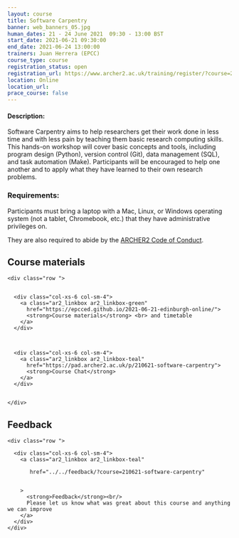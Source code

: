 ```yaml
---
layout: course
title: Software Carpentry
banner: web_banners_05.jpg 
human_dates: 21 - 24 June 2021  09:30 - 13:00 BST
start_date: 2021-06-21 09:30:00
end_date: 2021-06-24 13:00:00
trainers: Juan Herrera (EPCC)
course_type: course
registration_status: open
registration_url: https://www.archer2.ac.uk/training/register/?course=210621-software-carpentry
location: Online
location_url:
prace_course: false
---
```


#### Description:

Software Carpentry aims to help researchers get their work done in less time and with less pain by teaching them basic research computing skills. This hands-on workshop will cover basic concepts and tools, including program design (Python), version control (Git), data management (SQL), and task automation (Make). Participants will be encouraged to help one another and to apply what they have learned to their own research problems.

### Requirements:

Participants must bring a laptop with a Mac, Linux, or Windows operating system (not a tablet, Chromebook, etc.) that they have administrative privileges on.

They are also required to abide by the [ARCHER2  Code of Conduct](../../../about/policies/code-of-conduct.html).  




<section id="service">

 

<h2><a name="materials">Course materials</a></h2>



    <div class="row ">	

 		
      <div class="col-xs-6 col-sm-4">
        <a class="ar2_linkbox ar2_linkbox-green" 
          href="https://epcced.github.io/2021-06-21-edinburgh-online/">
          <strong>Course materials</strong> <br> and timetable        
        </a>
      </div>


  
      <div class="col-xs-6 col-sm-4">
        <a class="ar2_linkbox ar2_linkbox-teal" 
          href="https://pad.archer2.ac.uk/p/210621-software-carpentry">
          <strong>Course Chat</strong>       
        </a>
      </div>
		

 	</div>
		
		
					


<!-- 		
<h2><a name="videos">Videos</a></h2>

<h3>Session 1</h3>

<div>
	<iframe title="Video" width="560" height="315" src="https://www.youtube.com/embed/xxxxxxxxxxx" frameborder="0" allow="accelerometer; autoplay; encrypted-media; gyroscope; picture-in-picture" allowfullscreen></iframe>
</div>

 -->






<h2><a name="feedback">Feedback</a></h2>


    <div class="row ">	

      <div class="col-xs-6 col-sm-4">
        <a class="ar2_linkbox ar2_linkbox-teal" 

           href="../../feedback/?course=210621-software-carpentry" 


		>
          <strong>Feedback</strong><br/>
          Please let us know what was great about this course and anything we can improve
        </a>
      </div>
    </div>
		
		

 
</section>


